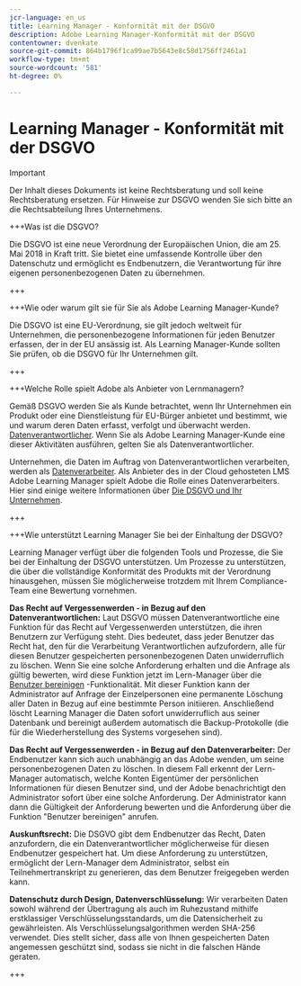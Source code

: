 ```yaml
---
jcr-language: en_us
title: Learning Manager - Konformität mit der DSGVO
description: Adobe Learning Manager-Konformität mit der DSGVO
contentowner: dvenkate
source-git-commit: 864b1796f1ca99ae7b5643e8c58d1756ff2461a1
workflow-type: tm+mt
source-wordcount: '581'
ht-degree: 0%

---
```




# Learning Manager - Konformität mit der DSGVO

>[!IMPORTANT]
>
>Der Inhalt dieses Dokuments ist keine Rechtsberatung und soll keine Rechtsberatung ersetzen. Für Hinweise zur DSGVO wenden Sie sich bitte an die Rechtsabteilung Ihres Unternehmens.

+++Was ist die DSGVO?

Die DSGVO ist eine neue Verordnung der Europäischen Union, die am 25. Mai 2018 in Kraft tritt. Sie bietet eine umfassende Kontrolle über den Datenschutz und ermöglicht es Endbenutzern, die Verantwortung für ihre eigenen personenbezogenen Daten zu übernehmen.

+++

+++Wie oder warum gilt sie für Sie als Adobe Learning Manager-Kunde?

Die DSGVO ist eine EU-Verordnung, sie gilt jedoch weltweit für Unternehmen, die personenbezogene Informationen für jeden Benutzer erfassen, der in der EU ansässig ist.  Als Learning Manager-Kunde sollten Sie prüfen, ob die DSGVO für Ihr Unternehmen gilt.

+++

+++Welche Rolle spielt Adobe als Anbieter von Lernmanagern?

Gemäß DSGVO werden Sie als Kunde betrachtet, wenn Ihr Unternehmen ein Produkt oder eine Dienstleistung für EU-Bürger anbietet und bestimmt, wie und warum deren Daten erfasst, verfolgt und überwacht werden. [Datenverantwortlicher](https://gdpr-info.eu/art-24-gdpr/). Wenn Sie als Adobe Learning Manager-Kunde eine dieser Aktivitäten ausführen, gelten Sie als Datenverantwortlicher.

Unternehmen, die Daten im Auftrag von Datenverantwortlichen verarbeiten, werden als  [Datenverarbeiter](https://gdpr-info.eu/art-28-gdpr/). Als Anbieter des in der Cloud gehosteten LMS Adobe Learning Manager spielt Adobe die Rolle eines Datenverarbeiters. Hier sind einige weitere Informationen über  [Die DSGVO und Ihr Unternehmen](https://www.adobe.com/privacy/general-data-protection-regulation.html).

+++

+++Wie unterstützt Learning Manager Sie bei der Einhaltung der DSGVO?

Learning Manager verfügt über die folgenden Tools und Prozesse, die Sie bei der Einhaltung der DSGVO unterstützen. Um Prozesse zu unterstützen, die über die vollständige Konformität des Produkts mit der Verordnung hinausgehen, müssen Sie möglicherweise trotzdem mit Ihrem Compliance-Team eine Bewertung vornehmen.

**Das Recht auf Vergessenwerden - in Bezug auf den Datenverantwortlichen:** Laut DSGVO müssen Datenverantwortliche eine Funktion für das Recht auf Vergessenwerden unterstützen, die ihren Benutzern zur Verfügung steht. Dies bedeutet, dass jeder Benutzer das Recht hat, den für die Verarbeitung Verantwortlichen aufzufordern, alle für diesen Benutzer gespeicherten personenbezogenen Daten unwiderruflich zu löschen. Wenn Sie eine solche Anforderung erhalten und die Anfrage als gültig bewerten, wird diese Funktion jetzt im Lern-Manager über die [Benutzer bereinigen](../administrators/feature-summary/purge-users.md) -Funktionalität. Mit dieser Funktion kann der Administrator auf Anfrage der Einzelpersonen eine permanente Löschung aller Daten in Bezug auf eine bestimmte Person initiieren. Anschließend löscht Learning Manager die Daten sofort unwiderruflich aus seiner Datenbank und bereinigt außerdem automatisch die Backup-Protokolle (die für die Wiederherstellung des Systems vorgesehen sind).

**Das Recht auf Vergessenwerden - in Bezug auf den Datenverarbeiter:** Der Endbenutzer kann sich auch unabhängig an das Adobe wenden, um seine personenbezogenen Daten zu löschen. In diesem Fall erkennt der Lern-Manager automatisch, welche Konten Eigentümer der persönlichen Informationen für diesen Benutzer sind, und der Adobe benachrichtigt den Administrator sofort über eine solche Anforderung. Der Administrator kann dann die Gültigkeit der Anforderung bewerten und die Anforderung über die Funktion &quot;Benutzer bereinigen&quot; anrufen.

**Auskunftsrecht:** Die DSGVO gibt dem Endbenutzer das Recht, Daten anzufordern, die ein Datenverantwortlicher möglicherweise für diesen Endbenutzer gespeichert hat. Um diese Anforderung zu unterstützen, ermöglicht der Lern-Manager dem Administrator, selbst ein Teilnehmertranskript zu generieren, das dem Benutzer freigegeben werden kann.

**Datenschutz durch Design, Datenverschlüsselung:** Wir verarbeiten Daten sowohl während der Übertragung als auch im Ruhezustand mithilfe erstklassiger Verschlüsselungsstandards, um die Datensicherheit zu gewährleisten. Als Verschlüsselungsalgorithmen werden SHA-256 verwendet. Dies stellt sicher, dass alle von Ihnen gespeicherten Daten angemessen geschützt sind, sodass sie nicht in die falschen Hände geraten.

+++

